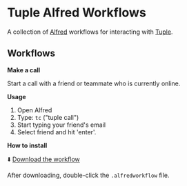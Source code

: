 # Tuple Alfred Workflows

A collection of [Alfred](https://www.alfredapp.com/) workflows for interacting with [Tuple](https://tuple.app/).

## Workflows

**Make a call**

Start a call with a friend or teammate who is currently online.

**Usage**

1. Open Alfred
2. Type: `tc` ("tuple call")
3. Start typing your friend's email
4. Select friend and hit 'enter'.

**How to install**

⬇️ [Download the workflow](https://github.com/tupleapp/alfred-workflows/raw/master/workflows/tuple_call.alfredworkflow)

After downloading, double-click the `.alfredworkflow` file.
